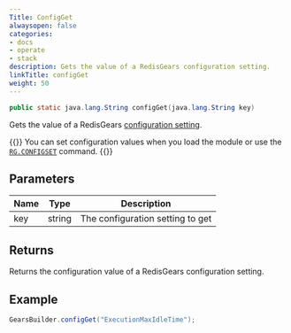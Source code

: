 ```yaml
---
Title: ConfigGet
alwaysopen: false
categories:
- docs
- operate
- stack
description: Gets the value of a RedisGears configuration setting.
linkTitle: configGet
weight: 50
---
```


```java
public static java.lang.String configGet​(java.lang.String key)
```

Gets the value of a RedisGears [configuration setting](https://oss.redis.com/redisgears/configuration.html).

{{<note>}}
You can set configuration values when you load the module or use the [`RG.CONFIGSET`](https://oss.redislabs.com/redisgears/commands.html#rgconfigset) command.
{{</note>}}

## Parameters

| Name | Type | Description |
|------|------|-------------|
| key | string | The configuration setting to get |

## Returns

Returns the configuration value of a RedisGears configuration setting.

## Example

```java
GearsBuilder.configGet("ExecutionMaxIdleTime");
```